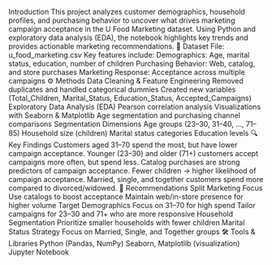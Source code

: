 Introduction
This project analyzes customer demographics, household profiles, and purchasing behavior to uncover what drives marketing campaign acceptance in the U Food Marketing dataset. Using Python and exploratory data analysis (EDA), the notebook highlights key trends and provides actionable marketing recommendations.
📂 Dataset
File: u_food_marketing.csv
Key features include:
Demographics: Age, marital status, education, number of children
Purchasing Behavior: Web, catalog, and store purchases
Marketing Response: Acceptance across multiple campaigns
⚙️ Methods
Data Cleaning & Feature Engineering
Removed duplicates and handled categorical dummies
Created new variables (Total_Children, Marital_Status, Education_Status, Accepted_Campaigns)
Exploratory Data Analysis (EDA)
Pearson correlation analysis
Visualizations with Seaborn & Matplotlib
Age segmentation and purchasing channel comparisons
Segmentation Dimensions
Age groups (23–30, 31–40, …, 71–85)
Household size (children)
Marital status categories
Education levels
🔍 Key Findings
Customers aged 31–70 spend the most, but have lower campaign acceptance.
Younger (23–30) and older (71+) customers accept campaigns more often, but spend less.
Catalog purchases are strong predictors of campaign acceptance.
Fewer children → higher likelihood of campaign acceptance.
Married, single, and together customers spend more compared to divorced/widowed.
🎯 Recommendations
Split Marketing Focus
Use catalogs to boost acceptance
Maintain web/in-store presence for higher volume
Target Demographics
Focus on 31–70 for high spend
Tailor campaigns for 23–30 and 71+ who are more responsive
Household Segmentation
Prioritize smaller households with fewer children
Marital Status Strategy
Focus on Married, Single, and Together groups
🛠️ Tools & Libraries
Python (Pandas, NumPy)
Seaborn, Matplotlib (visualization)
Jupyter Notebook
